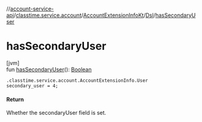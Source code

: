 //[account-service-api](../../../../index.md)/[classtime.service.account](../../index.md)/[AccountExtensionInfoKt](../index.md)/[Dsl](index.md)/[hasSecondaryUser](has-secondary-user.md)

# hasSecondaryUser

[jvm]\
fun [hasSecondaryUser](has-secondary-user.md)(): [Boolean](https://kotlinlang.org/api/latest/jvm/stdlib/kotlin/-boolean/index.html)

<code>.classtime.service.account.AccountExtensionInfo.User secondary_user = 4;</code>

#### Return

Whether the secondaryUser field is set.

